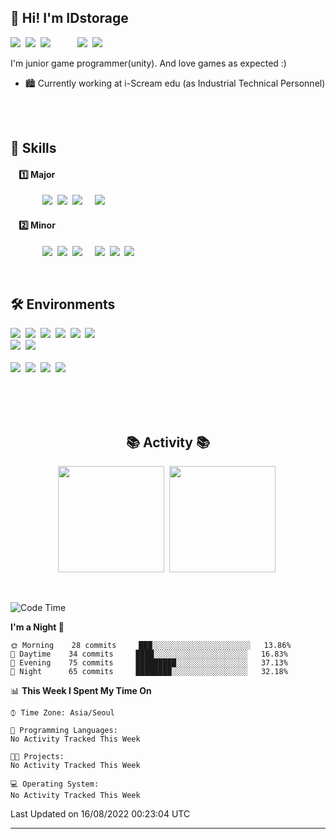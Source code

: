 ## 👋 Hi! I'm IDstorage

<p>
  <img src ="https://img.shields.io/badge/Slack-4A154B?style=flat-square&logo=slack&logoColor=white"</a>&nbsp
  <img src ="https://img.shields.io/badge/Gmail-D14836?style=flat-square&logo=gmail&logoColor=white&link=mailto:idstorage1892@gmail.com"/></a>&nbsp
  <img src ="https://img.shields.io/badge/LinkedIn-0077B5?style=flat-square&logo=linkedin&logoColor=white&link=https://www.linkedin.com/in/minjong-kim-b3686a232/"/></a>&nbsp
  &nbsp;&nbsp;&nbsp;&nbsp;&nbsp;&nbsp;&nbsp;&nbsp;
  <img src ="https://img.shields.io/badge/Steam-000000?style=flat-square&logo=steam&logoColor=white&link=https://steamcommunity.com/profiles/76561198384433276"/></a>&nbsp
  <img src ="https://img.shields.io/badge/Discord-7289DA?style=flat-square&logo=discord&logoColor=white"/></a>
</p>

I'm junior game programmer(unity). And love games as expected :)<br>

- 🏙 Currently working at i-Scream edu (as Industrial Technical Personnel)

<br>
<br>

<h2>📝 Skills</h2>

<h4>&nbsp;&nbsp;&nbsp;&nbsp;1️⃣ Major</h4>
<p>
&nbsp;&nbsp;&nbsp;&nbsp;&nbsp;&nbsp;&nbsp;&nbsp;&nbsp;&nbsp;&nbsp;&nbsp;
<img src ="https://img.shields.io/badge/C%23-239120?style=for-the-badge&logo=c-sharp&logoColor=white"</a>&nbsp
<img src ="https://img.shields.io/badge/Unity-100000?style=for-the-badge&logo=unity&logoColor=white"</a>&nbsp
<img src ="https://img.shields.io/badge/C%2B%2B-00599C?style=for-the-badge&logo=c%2B%2B&logoColor=white"</a>
&nbsp;&nbsp;&nbsp
<img src ="https://img.shields.io/badge/Firebase%20RTDB-039BE5?style=for-the-badge&logo=Firebase&logoColor=white"</a>&nbsp
</p>

<h4>&nbsp;&nbsp;&nbsp;&nbsp;2️⃣ Minor</h4>
<p>
&nbsp;&nbsp;&nbsp;&nbsp;&nbsp;&nbsp;&nbsp;&nbsp;&nbsp;&nbsp;&nbsp;&nbsp;
<img src ="https://img.shields.io/badge/C-00599C?style=for-the-badge&logo=c&logoColor=white"</a>&nbsp
<img src ="https://img.shields.io/badge/Python-3776AB?style=for-the-badge&logo=python&logoColor=white"</a>&nbsp
<img src ="https://img.shields.io/badge/Unreal-313131?style=for-the-badge&logo=unrealengine&logoColor=white"</a>
&nbsp;&nbsp;&nbsp
<img src ="https://img.shields.io/badge/DynamoDB-4053D6?style=for-the-badge&logo=Amazon%20DynamoDB&logoColor=white"</a>&nbsp
<img src ="https://img.shields.io/badge/Amazon%20S3-D14836?style=for-the-badge&logo=Amazon%20DynamoDB&logoColor=white"</a>&nbsp
<img src ="https://img.shields.io/badge/jenkins-%232C5263.svg?style=for-the-badge&logo=jenkins&logoColor=white"</a>
</p>

<br>

<h2>🛠 Environments</h2>
<p>
<img src ="https://img.shields.io/badge/Windows-0078D6?style=for-the-badge&logo=windows&logoColor=white"</a>&nbsp
  <img src ="https://img.shields.io/badge/mac%20os-000000?style=for-the-badge&logo=apple&logoColor=white"</a>&nbsp
  <img src ="https://img.shields.io/badge/Terminal-%234D4D4D.svg?style=for-the-badge&logo=windows-terminal&logoColor=white"</a>&nbsp
  <img src ="https://img.shields.io/badge/Visual_Studio-5C2D91?style=for-the-badge&logo=visual%20studio&logoColor=white"</a>&nbsp
  <img src ="https://img.shields.io/badge/VSCode-0078d7.svg?style=for-the-badge&logo=visual-studio-code&logoColor=white"</a>&nbsp
  <img src ="https://img.shields.io/badge/VIM-%2311AB00.svg?style=for-the-badge&logo=vim&logoColor=white"</a>
  <br>
  <img src ="https://img.shields.io/badge/github-%23121011.svg?style=for-the-badge&logo=github&logoColor=white"</a>&nbsp
  <img src ="https://img.shields.io/badge/gitlab-%23181717.svg?style=for-the-badge&logo=gitlab&logoColor=white"</a>
  <br>
  <br>
  <img src ="https://img.shields.io/badge/Obsidian-5C2D91?style=for-the-badge&logo=obsidian&logoColor=white"</a>&nbsp
  <img src ="https://img.shields.io/badge/Trello-0052CC?style=for-the-badge&logo=trello&logoColor=white"</a>&nbsp
  <img src ="https://img.shields.io/badge/Todoist-E44332?style=for-the-badge&logo=todoist&logoColor=white"</a>&nbsp
  <img src ="https://img.shields.io/badge/Notion-000000?style=for-the-badge&logo=notion&logoColor=white"</a>
</p>

<br>
<br>
<br>

<h2 align='center'>📚 Activity 📚</h2>
<p align="center">
  <img src ="https://github-readme-stats.vercel.app/api?username=IDstorage&theme=radical" height = "170"/></a>&nbsp
  <img src ="https://github-readme-stats.vercel.app/api/top-langs/?username=IDstorage&layout=compact&theme=radical" height = "170"/></a>&nbsp
</p>

<br>

<!--START_SECTION:waka-->
![Code Time](http://img.shields.io/badge/Code%20Time-0%20secs-blue)

**I'm a Night 🦉** 

```text
🌞 Morning    28 commits     ███░░░░░░░░░░░░░░░░░░░░░░   13.86% 
🌆 Daytime    34 commits     ████░░░░░░░░░░░░░░░░░░░░░   16.83% 
🌃 Evening    75 commits     █████████░░░░░░░░░░░░░░░░   37.13% 
🌙 Night      65 commits     ████████░░░░░░░░░░░░░░░░░   32.18%

```


📊 **This Week I Spent My Time On** 

```text
⌚︎ Time Zone: Asia/Seoul

💬 Programming Languages: 
No Activity Tracked This Week

🐱‍💻 Projects: 
No Activity Tracked This Week

💻 Operating System: 
No Activity Tracked This Week

```


 Last Updated on 16/08/2022 00:23:04 UTC
<!--END_SECTION:waka-->

---
